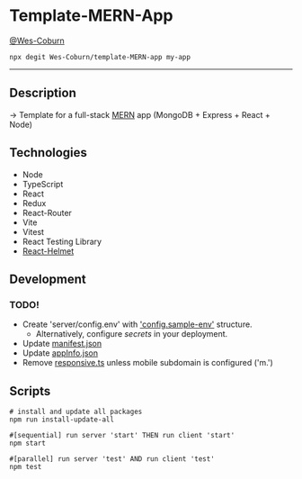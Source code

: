 # Template-MERN-App

[@Wes-Coburn](https://github.com/Wes-Coburn)

```shell
npx degit Wes-Coburn/template-MERN-app my-app
```

---

## Description

-> Template for a full-stack [MERN](https://www.mongodb.com/mern-stack#:~:text=MERN%20stands%20for%20MongoDB%2C%20Express,a%20client%2Dside%20JavaScript%20framework) app (MongoDB + Express + React + Node)

## Technologies

- Node
- TypeScript
- React
- Redux
- React-Router
- Vite
- Vitest
- React Testing Library
- [React-Helmet](https://www.npmjs.com/package/react-helmet)

## Development

### TODO!

- Create 'server/config.env' with ['config.sample-env'](server/config.sample-env) structure.
  - Alternatively, configure *secrets* in your deployment.
- Update [manifest.json](/client/manifest.json)
- Update [appInfo.json](/client//appInfo.json)
- Remove [responsive.ts](/client/src/app/responsive.ts) unless mobile subdomain is configured ('m.')

## Scripts

```shell
# install and update all packages
npm run install-update-all

#[sequential] run server 'start' THEN run client 'start'
npm start

#[parallel] run server 'test' AND run client 'test'
npm test
```
